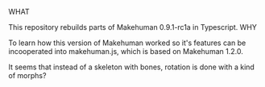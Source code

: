 WHAT

This repository rebuilds parts of Makehuman 0.9.1-rc1a in Typescript.
WHY

To learn how this version of Makehuman worked so it's features can be incooperated
into makehuman.js, which is based on Makehuman 1.2.0.

It seems that instead of a skeleton with bones, rotation is done with a kind of morphs?
